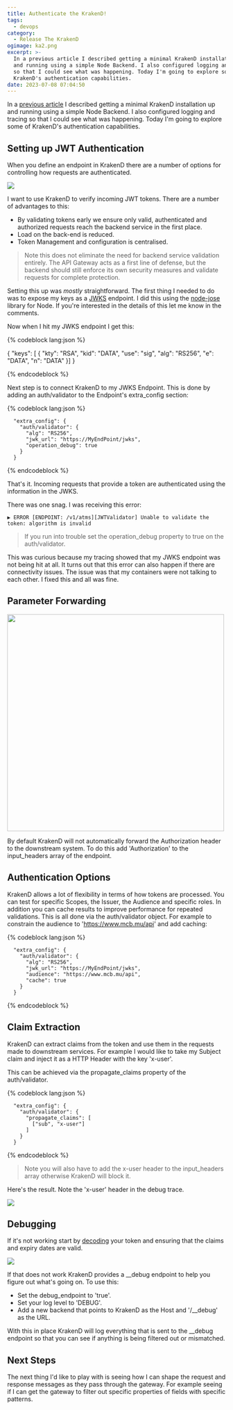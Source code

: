 ```yaml
---
title: Authenticate the KrakenD!
tags:
  - devops
category:
  - Release The KrakenD
ogimage: ka2.png
excerpt: >-
  In a previous article I described getting a minimal KrakenD installation up
  and running using a simple Node Backend. I also configured logging and tracing
  so that I could see what was happening. Today I'm going to explore some of
  KrakenD's authentication capabilities.
date: 2023-07-08 07:04:50
---
```



In a [previous article](https://nickmck.net/2023/06/23/release-the-krakend/) I described getting a minimal KrakenD installation up and running using a simple Node Backend. I also configured logging and tracing so that I could see what was happening. Today I'm going to explore some of KrakenD's authentication capabilities.

## Setting up JWT Authentication
When you define an endpoint in KrakenD there are a number of options for controlling how requests are authenticated.

<img src="ka1.png"/>

I want to use KrakenD to verify incoming JWT tokens. There are a number of advantages to this:
- By validating tokens early we ensure only valid, authenticated and authorized requests reach the backend service in the first place.
- Load on the back-end is reduced.
- Token Management and configuration is centralised.

> Note this does not eliminate the need for backend service validation entirely. The API Gateway acts as a first line of defense, but the backend should still enforce its own security measures and validate requests for complete protection.

 Setting this up was *mostly* straightforward. The first thing I needed to do was to expose my keys as a [JWKS](https://openid.net/specs/draft-jones-json-web-key-03.html) endpoint. I did this using the [node-jose](https://github.com/cisco/node-jose) library for Node. If you're interested in the details of this let me know in the comments.

Now when I hit my JWKS endpoint I get this:

{% codeblock lang:json %}

{
    "keys": [
    {
    "kty": "RSA",
    "kid": "DATA",
    "use": "sig",
    "alg": "RS256",
    "e": "DATA",
    "n": "DATA"
    }]
}

{% endcodeblock %}

Next step is to connect KrakenD to my JWKS Endpoint. This is done by adding an auth/validator to the Endpoint's extra_config section:

{% codeblock lang:json %}

      "extra_config": {
        "auth/validator": {
          "alg": "RS256",
          "jwk_url": "https://MyEndPoint/jwks",
          "operation_debug": true
        }
      }

{% endcodeblock %}

That's it. Incoming requests that provide a token are authenticated using the information in the JWKS.

There was one snag. I was receiving this error:

```
▶ ERROR [ENDPOINT: /v1/atms][JWTValidator] Unable to validate the token: algorithm is invalid
```

> If you run into trouble set the operation_debug property to true on the auth/validator.

This was curious because my tracing showed that my JWKS endpoint was not being hit at all. It turns out that this error can also happen if there are connectivity issues. The issue was that my containers were not talking to each other. I fixed this and all was fine.

## Parameter Forwarding

<img src="ka3.png" width="500px"/>

By default KrakenD will not automatically forward the Authorization header to the downstream system. To do this add 'Authorization' to the input_headers array of the endpoint.

## Authentication Options
KrakenD allows a lot of flexibility in terms of how tokens are processed. You can test for specific Scopes, the Issuer, the Audience and specific roles. In addition you can cache results to improve performance for repeated validations. This is all done via the auth/validator object. For example to constrain the audience to 'https://www.mcb.mu/api' and add caching:

{% codeblock lang:json %}

      "extra_config": {
        "auth/validator": {
          "alg": "RS256",
          "jwk_url": "https://MyEndPoint/jwks",
          "audience": "https://www.mcb.mu/api",
          "cache": true
        }
      }

{% endcodeblock %}

## Claim Extraction
KrakenD can extract claims from the token and use them in the requests made to downstream services. For example I would like to take my Subject claim and inject it as a HTTP Header with the key 'x-user'.

This can be achieved via the propagate_claims property of the auth/validator.

{% codeblock lang:json %}

      "extra_config": {
        "auth/validator": {
          "propagate_claims": [
            ["sub", "x-user"]
          ]
        }
      }

{% endcodeblock %}

> Note you will also have to add the x-user header to the input_headers array otherwise KrakenD will block it.

Here's the result. Note the 'x-user' header in the debug trace.

<img src="ka4.png"/>

## Debugging

If it's not working start by [decoding](https://jwt.io/) your token and ensuring that the claims and expiry dates are valid. 

<img src="ka2.png">

If that does not work KrakenD provides a __debug endpoint to help you figure out what's going on. To use this:
- Set the debug_endpoint to 'true'.
- Set your log level to 'DEBUG'. 
- Add a new backend that points to KrakenD as the Host and '/__debug' as the URL. 

With this in place KrakenD will log everything that is sent to the __debug endpoint so that you can see if anything is being filtered out or mismatched.

## Next Steps
The next thing I'd like to play with is seeing how I can shape the request and response messages as they pass through the gateway. For example seeing if I can get the gateway to filter out specific properties of fields with specific patterns. 


